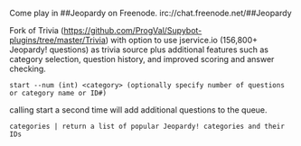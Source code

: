 Come play in ##Jeopardy on Freenode. irc://chat.freenode.net/##Jeopardy

Fork of Trivia (https://github.com/ProgVal/Supybot-plugins/tree/master/Trivia) with option to use jservice.io (156,800+ Jeopardy! questions) as trivia source plus additional features such as category selection, question history, and improved scoring and answer checking.
```
start --num (int) <category> (optionally specify number of questions or category name or ID#)
```
calling start a second time will add additional questions to the queue.
```
categories | return a list of popular Jeopardy! categories and their IDs
```
